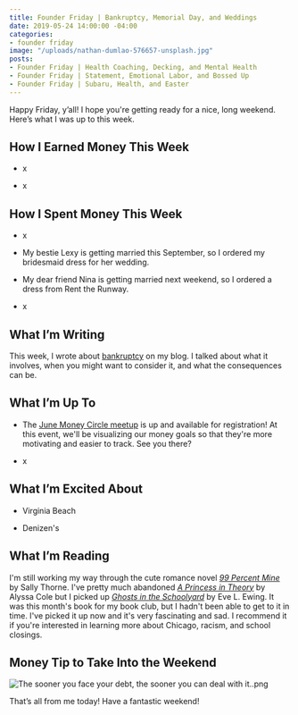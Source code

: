 ```yaml
---
title: Founder Friday | Bankruptcy, Memorial Day, and Weddings
date: 2019-05-24 14:00:00 -04:00
categories:
- founder friday
image: "/uploads/nathan-dumlao-576657-unsplash.jpg"
posts:
- Founder Friday | Health Coaching, Decking, and Mental Health
- Founder Friday | Statement, Emotional Labor, and Bossed Up
- Founder Friday | Subaru, Health, and Easter
---
```


Happy Friday, y’all! I hope you're getting ready for a nice, long weekend. Here’s what I was up to this week.

## **How I Earned Money This Week**

* x

* x

## **How I Spent Money This Week**

* x

* My bestie Lexy is getting married this September, so I ordered my bridesmaid dress for her wedding. 

* My dear friend Nina is getting married next weekend, so I ordered a dress from Rent the Runway. 

* x

## **What I’m Writing**

This week, I wrote about [bankruptcy](https://www.maggiegermano.com/blog/what-does-bankruptcy-mean-and-should-you-file-for-it/) on my blog. I talked about what it involves, when you might want to consider it, and what the consequences can be.

## **What I’m Up To**

* The [June Money Circle meetup](https://www.eventbrite.com/e/money-circle-visualizing-your-money-goals-tickets-62153044429) is up and available for registration! At this event, we'll be visualizing our money goals so that they're more motivating and easier to track. See you there?

* x

## **What I’m Excited About**

* Virginia Beach

* Denizen's

## **What I’m Reading**

I'm still working my way through the cute romance novel *[99 Percent Mine](https://www.goodreads.com/book/show/36300625-99-percent-mine)* by Sally Thorne. I've pretty much abandoned *[A Princess in Theory](https://www.goodreads.com/book/show/35271238-a-princess-in-theory)* by Alyssa Cole but I picked up *[Ghosts in the Schoolyard](https://www.goodreads.com/book/show/38923643-ghosts-in-the-schoolyard)* by Eve L. Ewing. It was this month's book for my book club, but I hadn't been able to get to it in time. I've picked it up now and it's very fascinating and sad. I recommend it if you're interested in learning more about Chicago, racism, and school closings.

## **Money Tip to Take Into the Weekend**

![The sooner you face your debt, the sooner you can deal with it..png](/uploads/The%20sooner%20you%20face%20your%20debt,%20the%20sooner%20you%20can%20deal%20with%20it..png)

That’s all from me today! Have a fantastic weekend!